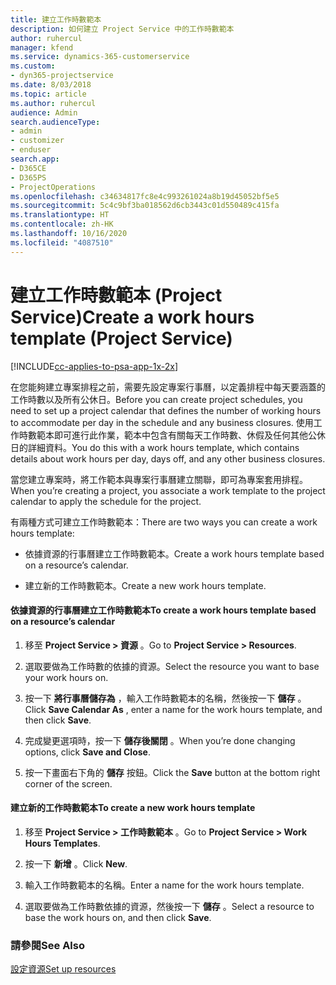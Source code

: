 ```yaml
---
title: 建立工作時數範本
description: 如何建立 Project Service 中的工作時數範本
author: ruhercul
manager: kfend
ms.service: dynamics-365-customerservice
ms.custom:
- dyn365-projectservice
ms.date: 8/03/2018
ms.topic: article
ms.author: ruhercul
audience: Admin
search.audienceType:
- admin
- customizer
- enduser
search.app:
- D365CE
- D365PS
- ProjectOperations
ms.openlocfilehash: c34634817fc8e4c993261024a8b19d45052bf5e5
ms.sourcegitcommit: 5c4c9bf3ba018562d6cb3443c01d550489c415fa
ms.translationtype: HT
ms.contentlocale: zh-HK
ms.lasthandoff: 10/16/2020
ms.locfileid: "4087510"
---
```

# <a name="create-a-work-hours-template-project-service"></a><span data-ttu-id="98fbe-103">建立工作時數範本 (Project Service)</span><span class="sxs-lookup"><span data-stu-id="98fbe-103">Create a work hours template (Project Service)</span></span>

[!INCLUDE[cc-applies-to-psa-app-1x-2x](../includes/cc-applies-to-psa-app-1x-2x.md)]

<span data-ttu-id="98fbe-104">在您能夠建立專案排程之前，需要先設定專案行事曆，以定義排程中每天要涵蓋的工作時數以及所有公休日。</span><span class="sxs-lookup"><span data-stu-id="98fbe-104">Before you can create project schedules, you need to set up a project calendar that defines the number of working hours to accommodate per day in the schedule and any business closures.</span></span> <span data-ttu-id="98fbe-105">使用工作時數範本即可進行此作業，範本中包含有關每天工作時數、休假及任何其他公休日的詳細資料。</span><span class="sxs-lookup"><span data-stu-id="98fbe-105">You do this with a work hours template, which contains details about work hours per day, days off, and any other business closures.</span></span>  
  
 <span data-ttu-id="98fbe-106">當您建立專案時，將工作範本與專案行事曆建立關聯，即可為專案套用排程。</span><span class="sxs-lookup"><span data-stu-id="98fbe-106">When you’re creating a project, you associate a work template to the project calendar to apply the schedule for the project.</span></span>  
  
 <span data-ttu-id="98fbe-107">有兩種方式可建立工作時數範本：</span><span class="sxs-lookup"><span data-stu-id="98fbe-107">There are two ways you can create a work hours template:</span></span>  
  
-   <span data-ttu-id="98fbe-108">依據資源的行事曆建立工作時數範本。</span><span class="sxs-lookup"><span data-stu-id="98fbe-108">Create a work hours template based on a resource’s calendar.</span></span>  
  
-   <span data-ttu-id="98fbe-109">建立新的工作時數範本。</span><span class="sxs-lookup"><span data-stu-id="98fbe-109">Create a new work hours template.</span></span>  
  
#### <a name="to-create-a-work-hours-template-based-on-a-resources-calendar"></a><span data-ttu-id="98fbe-110">依據資源的行事曆建立工作時數範本</span><span class="sxs-lookup"><span data-stu-id="98fbe-110">To create a work hours template based on a resource’s calendar</span></span>  
  
1.  <span data-ttu-id="98fbe-111">移至 **Project Service > 資源** 。</span><span class="sxs-lookup"><span data-stu-id="98fbe-111">Go to **Project Service > Resources**.</span></span>  
  
2.  <span data-ttu-id="98fbe-112">選取要做為工作時數的依據的資源。</span><span class="sxs-lookup"><span data-stu-id="98fbe-112">Select the resource you want to base your work hours on.</span></span>  
  
3.  <span data-ttu-id="98fbe-113">按一下 **將行事曆儲存為** ，輸入工作時數範本的名稱，然後按一下 **儲存** 。</span><span class="sxs-lookup"><span data-stu-id="98fbe-113">Click **Save Calendar As** , enter a name for the work hours template, and then click **Save**.</span></span>  
  
4.  <span data-ttu-id="98fbe-114">完成變更選項時，按一下 **儲存後關閉** 。</span><span class="sxs-lookup"><span data-stu-id="98fbe-114">When you’re done changing options, click **Save and Close**.</span></span>  
  
5.  <span data-ttu-id="98fbe-115">按一下畫面右下角的 **儲存** 按鈕。</span><span class="sxs-lookup"><span data-stu-id="98fbe-115">Click the **Save** button at the bottom right corner of the screen.</span></span>  
  
#### <a name="to-create-a-new-work-hours-template"></a><span data-ttu-id="98fbe-116">建立新的工作時數範本</span><span class="sxs-lookup"><span data-stu-id="98fbe-116">To create a new work hours template</span></span>  
  
1.  <span data-ttu-id="98fbe-117">移至 **Project Service > 工作時數範本** 。</span><span class="sxs-lookup"><span data-stu-id="98fbe-117">Go to **Project Service > Work Hours Templates**.</span></span>  
  
2.  <span data-ttu-id="98fbe-118">按一下 **新增** 。</span><span class="sxs-lookup"><span data-stu-id="98fbe-118">Click **New**.</span></span>  
  
3.  <span data-ttu-id="98fbe-119">輸入工作時數範本的名稱。</span><span class="sxs-lookup"><span data-stu-id="98fbe-119">Enter a name for the work hours template.</span></span>  
  
4.  <span data-ttu-id="98fbe-120">選取要做為工作時數依據的資源，然後按一下 **儲存** 。</span><span class="sxs-lookup"><span data-stu-id="98fbe-120">Select a resource to base the work hours on, and then click **Save**.</span></span>  
  
### <a name="see-also"></a><span data-ttu-id="98fbe-121">請參閱</span><span class="sxs-lookup"><span data-stu-id="98fbe-121">See Also</span></span>  
 [<span data-ttu-id="98fbe-122">設定資源</span><span class="sxs-lookup"><span data-stu-id="98fbe-122">Set up resources</span></span>](../psa/set-up-resources.md)
